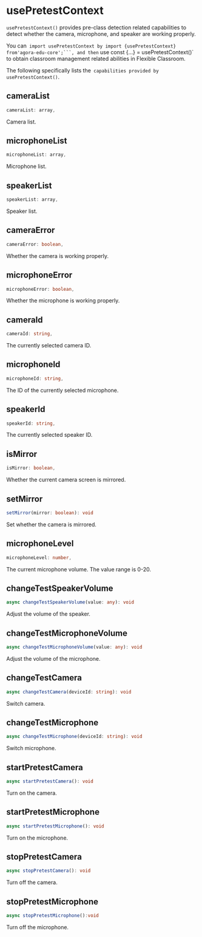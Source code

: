 # usePretestContext

`usePretestContext()` provides pre-class detection related capabilities to detect whether the camera, microphone, and speaker are working properly.

You can` import usePretestContext by import {usePretestContext} from'agora-edu-core';```, and then` use const {...} = usePretestContext()` to obtain classroom management related abilities in  Flexible Classroom.

The following specifically lists the` capabilities provided by usePretestContext()`.

## cameraList

```typescript
cameraList: array,
```

Camera list.

## microphoneList

```typescript
microphoneList: array,
```

Microphone list.

## speakerList

```typescript
speakerList: array,
```

Speaker list.

## cameraError

```typescript
cameraError: boolean,
```

Whether the camera is working properly.


## microphoneError

```typescript
microphoneError: boolean,
```

Whether the microphone is working properly.

## cameraId

```typescript
cameraId: string,
```

The currently selected camera ID.

## microphoneId

```typescript
microphoneId: string,
```

The ID of the currently selected microphone.

## speakerId

```typescript
speakerId: string,
```

The currently selected speaker ID.

## isMirror

```typescript
isMirror: boolean,
```

Whether the current camera screen is mirrored.

## setMirror

```typescript
setMirror(mirror: boolean): void
```

Set whether the camera is mirrored.

## microphoneLevel

```typescript
microphoneLevel: number,
```

The current microphone volume. The value range is 0-20.

## changeTestSpeakerVolume

```typescript
async changeTestSpeakerVolume(value: any): void
```

Adjust the volume of the speaker.

## changeTestMicrophoneVolume

```typescript
async changeTestMicrophoneVolume(value: any): void
```

Adjust the volume of the microphone.

## changeTestCamera

```typescript
async changeTestCamera(deviceId: string): void
```

Switch camera.

## changeTestMicrophone

```typescript
async changeTestMicrophone(deviceId: string): void
```

Switch microphone.

## startPretestCamera

```typescript
async startPretestCamera(): void
```

Turn on the camera.

## startPretestMicrophone

```typescript
async startPretestMicrophone(): void
```

Turn on the microphone.

## stopPretestCamera

```typescript
async stopPretestCamera(): void
```

Turn off the camera.

## stopPretestMicrophone

```typescript
async stopPretestMicrophone():void
```

Turn off the microphone.
